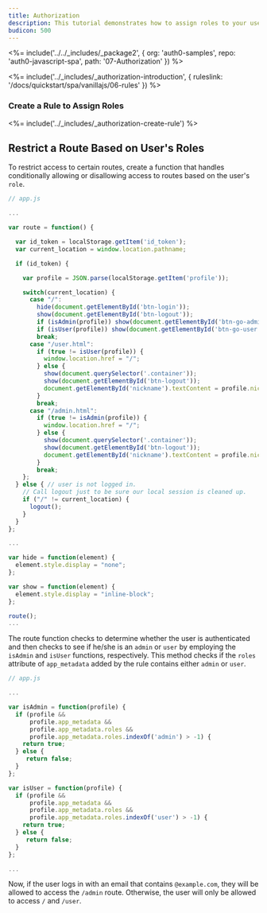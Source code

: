 ```yaml
---
title: Authorization
description: This tutorial demonstrates how to assign roles to your users, and use those claims to authorize or deny a user to access certain routes in the app
budicon: 500
---
```


<%= include('../../_includes/_package2', {
  org: 'auth0-samples',
  repo: 'auth0-javascript-spa',
  path: '07-Authorization'
}) %>

<%= include('../_includes/_authorization-introduction', { ruleslink: '/docs/quickstart/spa/vanillajs/06-rules' }) %>

### Create a Rule to Assign Roles

<%= include('../_includes/_authorization-create-rule') %>

## Restrict a Route Based on User's Roles

To restrict access to certain routes, create a function that handles conditionally allowing or disallowing access to routes based on the user's `role`.

```js
// app.js

...

var route = function() {

  var id_token = localStorage.getItem('id_token');
  var current_location = window.location.pathname;

  if (id_token) {

    var profile = JSON.parse(localStorage.getItem('profile'));

    switch(current_location) {
      case "/":
        hide(document.getElementById('btn-login'));
        show(document.getElementById('btn-logout'));
        if (isAdmin(profile)) show(document.getElementById('btn-go-admin'));
        if (isUser(profile)) show(document.getElementById('btn-go-user'));
        break;
      case "/user.html":
        if (true != isUser(profile)) {
          window.location.href = "/";
        } else {
          show(document.querySelector('.container'));
          show(document.getElementById('btn-logout'));
          document.getElementById('nickname').textContent = profile.nickname;
        }
        break;
      case "/admin.html":
        if (true != isAdmin(profile)) {
          window.location.href = "/";
        } else {
          show(document.querySelector('.container'));
          show(document.getElementById('btn-logout'));
          document.getElementById('nickname').textContent = profile.nickname;
        }
        break;
    };
  } else { // user is not logged in.
    // Call logout just to be sure our local session is cleaned up.
    if ("/" != current_location) {
      logout();
    }
  }
};

...

var hide = function(element) {
  element.style.display = "none";
};

var show = function(element) {
  element.style.display = "inline-block";
};

route();
...
```

The route function checks to determine whether the user is authenticated and then checks to see if he/she is an `admin` or `user` by employing the `isAdmin` and `isUser` functions, respectively. This method checks if the `roles` attribute of `app_metadata` added by the rule contains either `admin` or `user`.

```js
// app.js

...

var isAdmin = function(profile) {
  if (profile &&
      profile.app_metadata &&
      profile.app_metadata.roles &&
      profile.app_metadata.roles.indexOf('admin') > -1) {
    return true;
  } else {
     return false;
  }
};

var isUser = function(profile) {
  if (profile &&
      profile.app_metadata &&
      profile.app_metadata.roles &&
      profile.app_metadata.roles.indexOf('user') > -1) {
    return true;
  } else {
     return false;
  }
};

...
```

Now, if the user logs in with an email that contains `@example.com`, they will be allowed to access the `/admin` route. Otherwise, the user will only be allowed to access `/` and `/user`.
